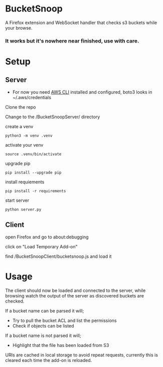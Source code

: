 # BucketSnoop
A Firefox extension and WebSocket handler that checks s3 buckets while your browse.

### It works but it's nowhere near finished, use with care.

# Setup
## Server

* For now you need [AWS CLI](https://aws.amazon.com/cli/) installed and configured, boto3 looks in ~/.aws/credentials 

Clone the repo

Change to the /BucketSnoopServer/ directory

create a venv

```
python3 -m venv .venv
```
activate your venv 

```
source .venv/bin/activate
```
upgrade pip

```
pip install --upgrade pip
```
install requiements 
```
pip install -r requirements
```
start server 

```
python server.py 
```


## Client
open Firefox and go to about:debugging

click on "Load Temporary Add-on"

find /BucketSnoopClient/bucketsnoop.js and load it

# Usage

The client should now be loaded and connected to the server, while browsing watch the output of the server as discovered buckets are checked.

If a bucket name can be parsed it will;

* Try to pull the bucket ACL and list the permissions
* Check if objects can be listed

If a bucket name is not parsed it will;

* Highlight that the file has been loaded from S3

URIs are cached in local storage to avoid repeat requests, currently this is cleared each time the add-on is reloaded.
